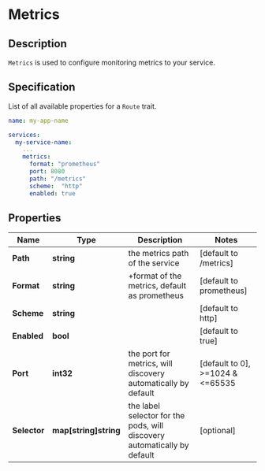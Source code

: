 # Metrics

## Description

`Metrics` is used to configure monitoring metrics to your service.

## Specification

List of all available properties for a `Route` trait.

```yaml
name: my-app-name

services:
  my-service-name:
    ...
    metrics:
      format: "prometheus"
      port: 8080
      path: "/metrics"
      scheme:  "http"
      enabled: true
```

## Properties

Name | Type | Description | Notes
------------ | ------------- | ------------- | -------------
**Path** | **string** | the metrics path of the service | [default to /metrics]
**Format** | **string** | +format of the metrics, default as prometheus | [default to prometheus]
**Scheme** | **string** |  | [default to http]
**Enabled** | **bool** |  | [default to true]
**Port** | **int32** | the port for metrics, will discovery automatically by default | [default to 0], >=1024 & <=65535
**Selector** | **map[string]string** | the label selector for the pods, will discovery automatically by default | [optional] 
